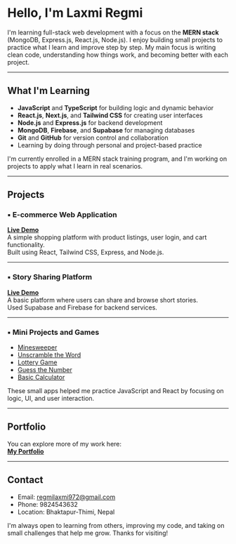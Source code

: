 # Hello, I'm Laxmi Regmi

I'm learning full-stack web development with a focus on the **MERN stack** (MongoDB, Express.js, React.js, Node.js). I enjoy building small projects to practice what I learn and improve step by step. My main focus is writing clean code, understanding how things work, and becoming better with each project.

---

## What I'm Learning

- **JavaScript** and **TypeScript** for building logic and dynamic behavior
- **React.js**, **Next.js**, and **Tailwind CSS** for creating user interfaces
- **Node.js** and **Express.js** for backend development
- **MongoDB**, **Firebase**, and **Supabase** for managing databases
- **Git** and **GitHub** for version control and collaboration
- Learning by doing through personal and project-based practice

I'm currently enrolled in a MERN stack training program, and I'm working on projects to apply what I learn in real scenarios.

---

## Projects

### ▪ E-commerce Web Application  
**[Live Demo](https://e-commerce-csn3-git-master-laxmi-regmis-projects.vercel.app/)**  
A simple shopping platform with product listings, user login, and cart functionality.  
Built using React, Tailwind CSS, Express, and Node.js.

---

### ▪ Story Sharing Platform  
**[Live Demo](https://12-my-blog.vercel.app/)**  
A basic platform where users can share and browse short stories.  
Used Supabase and Firebase for backend services.

---

### ▪ Mini Projects and Games

- [Minesweeper](https://minesweeper-three-sigma.vercel.app/)
- [Unscramble the Word](https://unscramble-the-word-mgp3.vercel.app/)
- [Lottery Game](https://adavance-lottery.vercel.app/)
- [Guess the Number](https://guess-the-number-tawny-phi.vercel.app/)
- [Basic Calculator](https://basic-calculator-2t3z.vercel.app/)

These small apps helped me practice JavaScript and React by focusing on logic, UI, and user interaction.

---

## Portfolio

You can explore more of my work here:  
**[My Portfolio](https://portfolio-git-main-laxmi-regmis-projects.vercel.app/)**

---

## Contact

- Email: regmilaxmi972@gmail.com  
- Phone: 9824543632  
- Location: Bhaktapur-Thimi, Nepal

I'm always open to learning from others, improving my code, and taking on small challenges that help me grow. Thanks for visiting!
